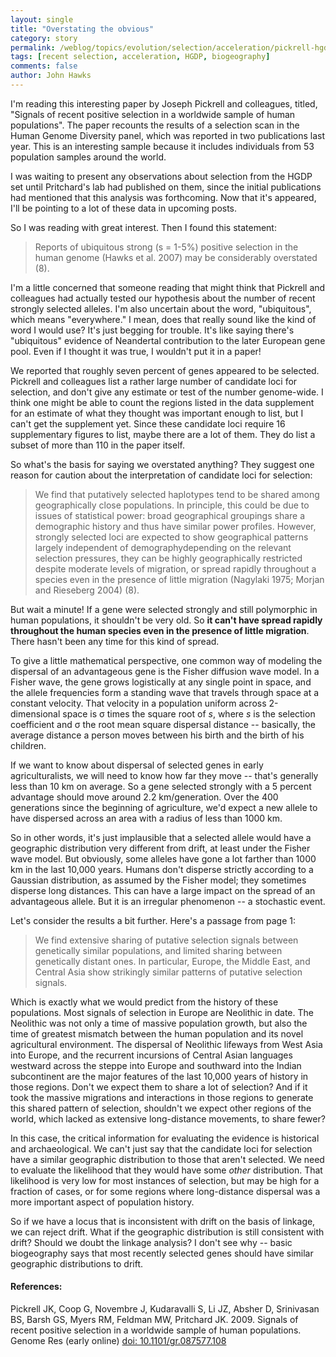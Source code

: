 ```yaml
---
layout: single 
title: "Overstating the obvious" 
category: story
permalink: /weblog/topics/evolution/selection/acceleration/pickrell-hgdp-selection-2009.html
tags: [recent selection, acceleration, HGDP, biogeography] 
comments: false 
author: John Hawks 
---
```




I'm reading this interesting paper by Joseph Pickrell and colleagues, titled, "Signals of recent positive selection in a worldwide sample of human populations". The paper recounts the results of a selection scan in the Human Genome Diversity panel, which was reported in two publications last year. This is an interesting sample because it includes individuals from 53 population samples around the world. 

I was waiting to present any observations about selection from the HGDP set until Pritchard's lab had published on them, since the initial publications had mentioned that this analysis was forthcoming. Now that it's appeared, I'll be pointing to a lot of these data in upcoming posts. 

So I was reading with great interest. Then I found this statement: 

<blockquote> Reports of ubiquitous strong (s = 1-5%) positive selection in the human genome (Hawks et al. 2007) may be considerably overstated (8).</blockquote>

I'm a little concerned that someone reading that might think that Pickrell and colleagues had actually tested our hypothesis about the number of recent strongly selected alleles. I'm also uncertain about the word, "ubiquitous", which means "everywhere." I mean, does that really sound like the kind of word I would use? It's just begging for trouble. It's like saying there's "ubiquitous" evidence of Neandertal contribution to the later European gene pool. Even if I thought it was true, I wouldn't put it in a paper! 

We reported that roughly seven percent of genes appeared to be selected. Pickrell and colleagues list a rather large number of candidate loci for selection, and don't give any estimate or test of the number genome-wide. I think one might be able to count the regions listed in the data supplement for an estimate of what they thought was important enough to list, but I can't get the supplement yet. Since these candidate loci require 16 supplementary figures to list, maybe there are a lot of them. They do list a subset of more than 110 in the paper itself. 

So what's the basis for saying we overstated anything? They suggest one reason for caution about the interpretation of candidate loci for selection:

<blockquote>We find that putatively selected haplotypes tend to be shared among geographically close populations. In principle, this could be due to issues of statistical power: broad geographical groupings share a demographic history and thus have similar power profiles. However, strongly selected loci are expected to show geographical patterns largely independent of demographydepending on the relevant selection pressures, they can be highly geographically restricted despite moderate levels of migration, or spread rapidly throughout a species even in the presence of little migration (Nagylaki 1975; Morjan and Rieseberg 2004) (8).</blockquote>

But wait a minute! If a gene were selected strongly and still polymorphic in human populations, it shouldn't be very old. So <b>it can't have spread rapidly throughout the human species even in the presence of little migration</b>. There hasn't been any time for this kind of spread. 

To give a little mathematical perspective, one common way of modeling the dispersal of an advantageous gene is the Fisher diffusion wave model. In a Fisher wave, the gene grows logistically at any single point in space, and the allele frequencies form a standing wave that travels through space at a constant velocity. That velocity in a population uniform across 2-dimensional space is &sigma; times the square root of <i>s</i>, where <i>s</i> is the selection coefficient and &sigma; the root mean square dispersal distance -- basically, the average distance a person moves between his birth and the birth of his children. 

If we want to know about dispersal of selected genes in early agriculturalists, we will need to know how far they move -- that's generally less than 10 km on average. So a gene selected strongly with a 5 percent advantage should move around 2.2 km/generation. Over the 400 generations since the beginning of agriculture, we'd expect a new allele to have dispersed across an area with a radius of less than 1000 km. 

So in other words, it's just implausible that a selected allele would have a geographic distribution very different from drift, at least under the Fisher wave model. But obviously, some alleles have gone a lot farther than 1000 km in the last 10,000 years. Humans don't disperse strictly according to a Gaussian distribution, as assumed by the Fisher model; they sometimes disperse long distances. This can have a large impact on the spread of an advantageous allele. But it is an irregular phenomenon -- a stochastic event. 

Let's consider the results a bit further. Here's a passage from page 1: 

<blockquote>We find extensive sharing of putative selection signals between genetically similar populations, and limited sharing between genetically distant ones. In particular, Europe, the Middle East, and Central Asia show strikingly similar patterns of putative selection signals. </blockquote>

Which is exactly what we would predict from the history of these populations. Most signals of selection in Europe are Neolithic in date. The Neolithic was not only a time of massive population growth, but also the time of greatest mismatch between the human population and its novel agricultural environment. The dispersal of Neolithic lifeways from West Asia into Europe, and the recurrent incursions of Central Asian languages westward across the steppe into Europe and southward into the Indian subcontinent are the major features of the last 10,000 years of history in those regions. Don't we expect them to share a lot of selection? And if it took the massive migrations and interactions in those regions to generate this shared pattern of selection, shouldn't we expect other regions of the world, which lacked as extensive long-distance movements, to share fewer? 

In this case, the critical information for evaluating the evidence is historical and archaeological. We can't just say that the candidate loci for selection have a similar geographic distribution to those that aren't selected. We need to evaluate the likelihood that they would have some <i>other</i> distribution. That likelihood is very low for most instances of selection, but may be high for a fraction of cases, or for some regions where long-distance dispersal was a more important aspect of population history.

So if we have a locus that is inconsistent with drift on the basis of linkage, we can reject drift. What if the geographic distribution is still consistent with drift? Should we doubt the linkage analysis? I don't see why -- basic biogeography says that most recently selected genes should have similar geographic distributions to drift.

<h4>References:</h4>

<p class="cite">Pickrell JK, Coop G, Novembre J, Kudaravalli S, Li JZ, Absher D, Srinivasan BS, Barsh GS, Myers RM, Feldman MW, Pritchard JK. 2009. Signals of recent positive selection in a worldwide sample of human populations. Genome Res (early online) <a href="http://dx.doi.org/10.1101/gr.087577.108">doi: 10.1101/gr.087577.108</a></p>



